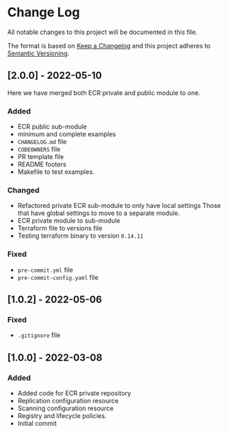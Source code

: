 
# Change Log
All notable changes to this project will be documented in this file.

The format is based on [Keep a Changelog](http://keepachangelog.com/)
and this project adheres to [Semantic Versioning](http://semver.org/).


## [2.0.0] - 2022-05-10

Here we have merged both ECR private and public module to one.

### Added

- ECR public sub-module
- minimum and complete examples
- `CHANGELOG.md` file
- `CODEOWNERS` file
- PR template file
- README footers
- Makefile to test examples.

### Changed

- Refactored private ECR sub-module to only have local settings
  Those that have global settings to move to a separate module.
- ECR private module to sub-module
- Terraform file to versions file
- Testing terraform binary to version `0.14.11`

### Fixed

- `pre-commit.yml` file
- `pre-commit-config.yaml` file

## [1.0.2] - 2022-05-06

### Fixed

- `.gitignore` file

## [1.0.0] - 2022-03-08

### Added

- Added code for ECR private repository
- Replication configuration resource
- Scanning configuration resource
- Registry and lifecycle policies.
- Initial commit
